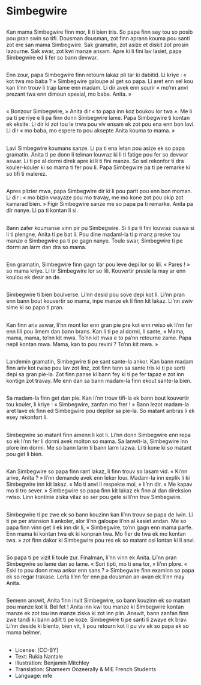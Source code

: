 # Simbegwire

##
Kan mama Simbegwire finn mor, li ti bien tris. So papa finn sey tou so posib pou pran swin so tifi. Dousman dousman, zot finn aprann kouma pou santi zot ere san mama Simbegwire. Sak gramatin, zot asize et diskit zot prosin lazourne. Sak swar, zot kwi manze ansam. Apre ki li fini lav lasiet, papa Simbegwire ed li fer so bann devwar.

##
Enn zour, papa Simbegwire finn retourn lakaz pli tar ki dabitid. Li kriye : « kot twa mo baba ? » Simbegwire galoupe al get so papa. Li aret enn sel kou kan li’nn trouv li trap lame enn madam. Li dir avek enn sourir « mo’nn anvi prezant twa enn dimoun spesial, mo baba. Anita. »

##
« Bonzour Simbegwire, » Anita dir « to papa inn koz boukou lor twa ». Me li pa ti pe riye e li pa finn donn Simbegwire lame. Papa Simbegwire ti kontan ek eksite. Li dir ki zot tou le trwa pou viv ensam ek zot pou ena enn bon lavi. Li dir « mo baba, mo espere to pou aksepte Anita kouma to mama. »

##
Lavi Simbegwire koumans sanze. Li pa ti ena letan pou asize ek so papa gramatin. Anita ti pe donn li telman louvraz ki li ti fatige pou fer so devwar aswar. Li ti pe al dormi direk apre ki li ti fini manze. So sel rekonfor ti dra kouler-kouler ki so mama ti fer pou li. Papa Simbegwire pa ti pe remarke ki so tifi ti malerez.

##
Apres plizier mwa, papa Simbegwire dir ki li pou parti pou enn bon moman. Li dir : « mo bizin vwayaze pou mo travay, me mo kone zot pou okip zot kamarad bien. » Figir Simbegwire sanze me so papa pa ti remarke. Anita pa dir nanye. Li pa ti kontan li si.

##
Bann zafer koumanse vinn pir pu Simbegwire. Si li pa ti fini louvraz ouswa si li ti plengne, Anita ti pe bat li. Pou dine madaml-la ti p manz preske tou manze e Simbegwire pa ti pe gagn nanye. Toule swar, Simbegwire ti pe dormi an larm dan dra so mama.

##
Enn gramatin, Simbegwire finn gagn tar pou leve depi lor so lili. « Pares ! » so mama kriye. Li tir Simbegwire lor so lili. Kouvertir presie la may ar enn koulou ek desir an de.

##
Simbegwire ti bien boulverse. Li’nn desid pou sove depi kot li. Li’nn pran enn bann bout kouvertir so mama, inpe manze ek li finn kit lakaz. Li’nn swiv sime ki so papa ti pran.

##
Kan finn ariv aswar, li’nn mont lor enn gran pie pre kot enn rwiso ek li’nn fer enn lili pou limem dan bann brans. Kan li ti pe al dormi, li sante, « Mama, mama, mama, to’nn kit mwa. To’nn kit mwa e to pa’nn retourne zame. Papa nepli kontan mwa. Mama, kan to pou revini ? To’nn kit mwa. »

##
Landemin gramatin, Simbegwire ti pe sant sante-la ankor. Kan bann madam finn ariv kot rwiso pou lav zot linz, zot finn tann sa sante tris ki ti pe sorti depi sa gran pie-la. Zot finn panse ki bann fey ki ti pe fer tapaz e zot inn kontign zot travay. Me enn dan sa bann madam-la finn ekout sante-la bien.

##
Sa madam-la finn get dan pie. Kan li’nn trouv tifi-la ek bann bout kouvertir tou kouler, li kriye : « Simbegwire, zanfan mo frer ! » Bann lezot madam-la aret lave ek finn ed Simbegwire pou depilor sa pie-la. So matant anbras li ek esey rekonfort li.

##
Simbegwire so matant finn amenn li kot li. Li’nn donn Simbegwire enn repa so ek li’nn fer li dormi avek molton so mama. Sa lanwit-la, Simbegwire inn plore inn dormi. Me so bann larm ti bann larm lazwa. Li ti kone ki so matant pou get li bien.

##
Kan Simbegwire so papa finn rant lakaz, li finn trouv so lasam vid. « Ki’nn arive, Anita ? » li’nn demande avek enn leker lour. Madam-la inn explik li ki Simbegwire inn kit lakaz. « Mo ti anvi li respekte moi, » li’nn dir. « Me kapav mo ti tro sever. » Simbegwire so papa finn kit lakaz ek finn al dan direksion rwiso. Linn kontinie ziska vilaz so ser pou gete si li’nn truv Simbegwire.

##
Simbegwire ti pe zwe ek so bann kouzinn kan li’nn trouv so papa de lwin. Li ti pe per atansion li ankoler, alor li’nn galoupe li’nn al kasiet andan. Me so papa finn vinn get li ek inn dir li, « Simbegwire, to’nn gagn enn mama parfe. Enn mama ki kontan twa ek ki konpran twa. Mo fier de twa ek mo kontan twa. » zot finn dakor ki Simbegwire pou res ek so matant osi lontan ki li anvi.

##
So papa ti pe vizit li toule zur. Finalman, li’nn vinn ek Anita. Li’nn pran Simbegwire so lame dan so lame. « Sori tipti, mo ti ena tor, » li’nn plore. « Eski to pou donn mwa ankor enn sans ? » Simbegwire finn examinn so papa ek so regar trakase. Lerla li’nn fer enn pa dousman an-avan ek li’nn may Anita.

##
Semenn answit, Anita finn invit Simbegwire, so bann kouzinn ek so matant pou manze kot li. Bel fet ! Anita inn kwi tou manze ki Simbegwire kontan manze ek zot tou inn manze ziska ki zot inn plin. Answit, bann zanfan finn zwe tandi ki bann adilt ti pe koze. Simbegwire ti pe santi li zwaye ek brav. Li’nn deside ki biento, bien vit, li pou retourn kot li pu viv ek so papa ek so mama belmer.

##
* License: [CC-BY]
* Text: Rukia Nantale
* Illustration: Benjamin Mitchley
* Translation: Shameem Oozeerally & MIE French Students
* Language: mfe
